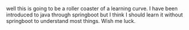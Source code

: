 well this is going to be a roller coaster of a learning curve.  I have been introduced to java through springboot  but I think I should learn it without springboot to understand most things.  Wish me luck.
